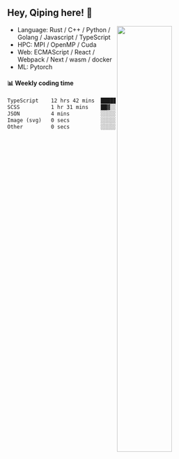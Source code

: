 

## Hey, Qiping here! :wave:

[<img align="right" width="50%" src="https://github-readme-stats.vercel.app/api?username=ppppqp&theme=dark&show_icons=true">](https://metrics.lecoq.io/ppppqp?template=classic)



-   Language: Rust / C++ / Python / Golang / Javascript / TypeScript
-   HPC: MPI / OpenMP / Cuda
-   Web: ECMAScript / React / Webpack / Next / wasm / docker
-   ML: Pytorch



#### :bar_chart: Weekly coding time

<!--START_SECTION:waka-->

```txt
TypeScript    12 hrs 42 mins  ██████████████████████▒░░   88.88 %
SCSS          1 hr 31 mins    ██▓░░░░░░░░░░░░░░░░░░░░░░   10.62 %
JSON          4 mins          ░░░░░░░░░░░░░░░░░░░░░░░░░   00.47 %
Image (svg)   0 secs          ░░░░░░░░░░░░░░░░░░░░░░░░░   00.01 %
Other         0 secs          ░░░░░░░░░░░░░░░░░░░░░░░░░   00.01 %
```

<!--END_SECTION:waka-->
